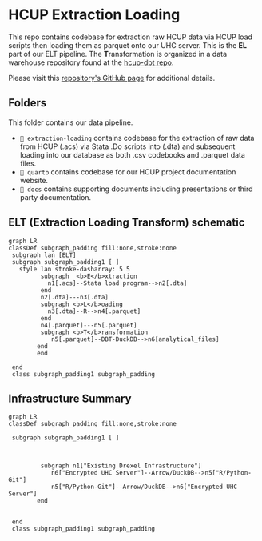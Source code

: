 # HCUP Extraction Loading

This repo contains codebase for extraction raw HCUP data via HCUP load scripts then loading them as parquet onto our UHC server. This is the **EL** part of our ELT pipeline. The **T**ransformation is organized in a data warehouse repository found at the [hcup-dbt repo](https://github.com/Drexel-UHC/hcup-dbt).

Please visit this [repository's GitHub page](https://drexel-uhc.github.io/hcup-extraction-loading/) for additional details.

## Folders 
This folder contains our data pipeline.

- `📁 extraction-loading` contains codebase for the extraction of raw data from HCUP  (.acs) via Stata .Do scripts into (.dta) and subsequent loading into our database as both .csv codebooks and .parquet data files.
- `📁 quarto` contains codebase for our HCUP project documentation website.
- `📁 docs` contains supporting documents including presentations or third party documentation. 

## ELT (Extraction Loading Transform) schematic


```mermaid
graph LR
classDef subgraph_padding fill:none,stroke:none
 subgraph lan [ELT]
 subgraph subgraph_padding1 [ ]
   style lan stroke-dasharray: 5 5
         subgraph  <b>E</b>xtraction
           n1[.acs]--Stata load program-->n2[.dta]
         end
         n2[.dta]---n3[.dta]
         subgraph <b>L</b>oading
           n3[.dta]--R-->n4[.parquet]
         end
         n4[.parquet]---n5[.parquet]
         subgraph <b>T</b>ransformation
            n5[.parquet]--DBT-DuckDB-->n6[analytical_files]
        end
        end
 
 end       
 class subgraph_padding1 subgraph_padding
```

## Infrastructure Summary

```mermaid
graph LR
classDef subgraph_padding fill:none,stroke:none

 subgraph subgraph_padding1 [ ]
  
        
        
         subgraph n1["Existing Drexel Infrastructure"]
            n6["Encrypted UHC Server"]--Arrow/DuckDB-->n5["R/Python-Git"]
            n5["R/Python-Git"]--Arrow/DuckDB-->n6["Encrypted UHC Server"]
        end
     
 
 end       
 class subgraph_padding1 subgraph_padding
```
